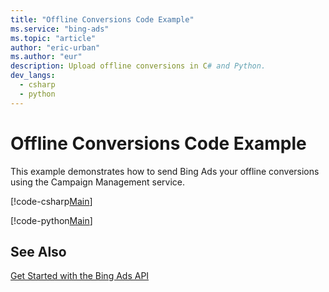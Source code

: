 ```yaml
---
title: "Offline Conversions Code Example"
ms.service: "bing-ads"
ms.topic: "article"
author: "eric-urban"
ms.author: "eur"
description: Upload offline conversions in C# and Python.
dev_langs:
  - csharp
  - python
---
```

# Offline Conversions Code Example
This example demonstrates how to send Bing Ads your offline conversions using the Campaign Management service.

[!code-csharp[Main](../../BingAds-dotNet-SDK/examples/BingAdsExamples/BingAdsExamplesLibrary/v11/OfflineConversions.cs)]

[!code-python[Main](../../BingAds-Python-SDK/examples/BingAdsPythonConsoleExamples/BingAdsPythonConsoleExamples/v11/offline_conversions.py)]

## See Also
[Get Started with the Bing Ads API](/bingads/guides/get-started.md)  
